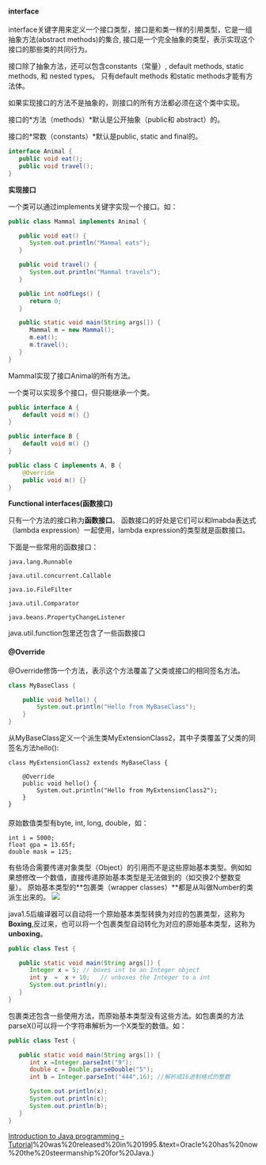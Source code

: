 #### interface

interface关键字用来定义一个接口类型，接口是和类一样的引用类型，它是一组抽象方法(abstract methods)的集合,
接口是一个完全抽象的类型，表示实现这个接口的那些类的共同行为。

接口除了抽象方法，还可以包含constants（常量）, default methods, static methods, 和 nested types。 只有default methods 和static methods才能有方法体。

如果实现接口的方法不是抽象的，则接口的所有方法都必须在这个类中实现。

接口的*方法（methods）*默认是公开抽象（public和 abstract）的。

接口的*常数（constants）*默认是public, static and final的。

```java
interface Animal {
   public void eat();
   public void travel();
}
```

**实现接口**

一个类可以通过implements关键字实现一个接口。如：
```java
public class Mammal implements Animal {

   public void eat() {
      System.out.println("Mammal eats");
   }

   public void travel() {
      System.out.println("Mammal travels");
   } 

   public int noOfLegs() {
      return 0;
   }

   public static void main(String args[]) {
      Mammal m = new Mammal();
      m.eat();
      m.travel();
   }
} 
```
Mammal实现了接口Animal的所有方法。

一个类可以实现多个接口，但只能继承一个类。
```java
public interface A {
    default void m() {}
}

public interface B {
    default void m() {}
}

public class C implements A, B {
    @Override
    public void m() {}
}
```
**Functional interfaces(函数接口)**

只有一个方法的接口称为**函数接口**。 函数接口的好处是它们可以和lmabda表达式（lambda expression）一起使用，lambda expression的类型就是函数接口。

下面是一些常用的函数接口：
```
java.lang.Runnable

java.util.concurrent.Callable

java.io.FileFilter

java.util.Comparator

java.beans.PropertyChangeListener
```
java.util.function包里还包含了一些函数接口

#### @Override
@Override修饰一个方法，表示这个方法覆盖了父类或接口的相同签名方法。

```java
class MyBaseClass {

    public void hello() {
        System.out.println("Hello from MyBaseClass");
    }
}

```
从MyBaseClass定义一个派生类MyExtensionClass2，其中子类覆盖了父类的同签名方法hello():
```
class MyExtensionClass2 extends MyBaseClass {

    @Override
    public void hello() {
        System.out.println("Hello from MyExtensionClass2");
    }
}
```

#### 
原始数值类型有byte, int, long, double，如：
```
int i = 5000;
float gpa = 13.65f;
double mask = 125;
```
有些场合需要传递对象类型（Object）的引用而不是这些原始基本类型。例如如果想修改一个数值，直接传递原始基本类型是无法做到的（如交换2个整数变量）。
原始基本类型的**包裹类（wrapper classes）**都是从叫做Number的类派生出来的。
![](https://www.tutorialspoint.com/java/images/number_classes.jpg)

java1.5后编译器可以自动将一个原始基本类型转换为对应的包裹类型，这称为**Boxing**,反过来，也可以将一个包裹类型自动转化为对应的原始基本类型，这称为**unboxing**。

```java
public class Test {

   public static void main(String args[]) {
      Integer x = 5; // boxes int to an Integer object
      int y  =  x + 10;   // unboxes the Integer to a int     
      System.out.println(y);       
   }
}
```

包裹类还包含一些使用方法，而原始基本类型没有这些方法。如包裹类的方法parseX()可以将一个字符串解析为一个X类型的数值。如：
```java
public class Test { 

   public static void main(String args[]) {
      int x =Integer.parseInt("9");
      double c = Double.parseDouble("5");
      int b = Integer.parseInt("444",16); //解析成16进制格式的整数

      System.out.println(x);
      System.out.println(c);
      System.out.println(b);
   }
}
```



[Introduction to Java programming - Tutorial](https://www.vogella.com/tutorials/JavaIntroduction/article.html#:~:text=Java%20is%20a%20programming%20language,1.0)%20was%20released%20in%201995.&text=Oracle%20has%20now%20the%20steermanship%20for%20Java.)
